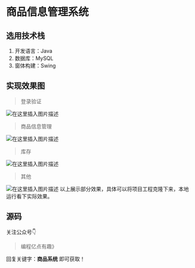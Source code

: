# 商品信息管理系统


## 选用技术栈

1. 开发语言：Java
2. 数据库：MySQL
3. 窗体构建：Swing



## 实现效果图
> 登录验证

![在这里插入图片描述](https://img-blog.csdnimg.cn/06f4d006d9874dcd85bda61efb83302f.png)

> 商品信息管理

![在这里插入图片描述](https://img-blog.csdnimg.cn/c5eb2e84fd1e4861ae77d99c359963a4.png)

> 库存

![在这里插入图片描述](https://img-blog.csdnimg.cn/f80abe95d304488bb443592a03c76a47.png)

> 其他

![在这里插入图片描述](https://img-blog.csdnimg.cn/c8ffb7fb603f4913aeeff3f92fff41c4.png)
以上展示部分效果，具体可以将项目工程克隆下来，本地运行看下实际效果。






## 源码
关注公众号👇
> 编程亿点有趣》

回复关键字：**商品系统**
即可获取！
